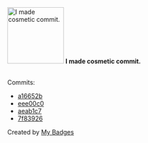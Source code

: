 <img src="https://my-badges.github.io/my-badges/cosmetic-commit.png" alt="I made cosmetic commit." title="I made cosmetic commit." width="128">
<strong>I made cosmetic commit.</strong>
<br><br>

Commits:

- <a href="https://github.com/Neptunium931/snapshotDir/commit/a16652b59fbb684b495453d1303be9552293747c">a16652b</a>
- <a href="https://github.com/Neptunium931/nlogger/commit/eee00c04dadf3e3f7d9fe4f373a54bc2ce6873dd">eee00c0</a>
- <a href="https://github.com/Neptunium931/ncc/commit/aeab1c71be205bae6f77eb8284eb2c6e019d509c">aeab1c7</a>
- <a href="https://github.com/Neptunium931/nCook/commit/7f83926b508340df26ef54043a7b27939d03f8f5">7f83926</a>


Created by <a href="https://github.com/my-badges/my-badges">My Badges</a>